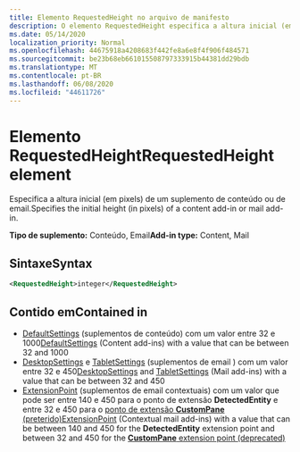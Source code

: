 ```yaml
---
title: Elemento RequestedHeight no arquivo de manifesto
description: O elemento RequestedHeight especifica a altura inicial (em pixels) de um suplemento de conteúdo ou email.
ms.date: 05/14/2020
localization_priority: Normal
ms.openlocfilehash: 44675918a4208683f442fe8a6e8f4f906f484571
ms.sourcegitcommit: be23b68eb661015508797333915b44381dd29bdb
ms.translationtype: MT
ms.contentlocale: pt-BR
ms.lasthandoff: 06/08/2020
ms.locfileid: "44611726"
---
```

# <a name="requestedheight-element"></a><span data-ttu-id="b18a7-103">Elemento RequestedHeight</span><span class="sxs-lookup"><span data-stu-id="b18a7-103">RequestedHeight element</span></span>

<span data-ttu-id="b18a7-104">Especifica a altura inicial (em pixels) de um suplemento de conteúdo ou de email.</span><span class="sxs-lookup"><span data-stu-id="b18a7-104">Specifies the initial height (in pixels) of a content add-in or mail add-in.</span></span>

<span data-ttu-id="b18a7-105">**Tipo de suplemento:** Conteúdo, Email</span><span class="sxs-lookup"><span data-stu-id="b18a7-105">**Add-in type:** Content, Mail</span></span>

## <a name="syntax"></a><span data-ttu-id="b18a7-106">Sintaxe</span><span class="sxs-lookup"><span data-stu-id="b18a7-106">Syntax</span></span>

```XML
<RequestedHeight>integer</RequestedHeight>
```

## <a name="contained-in"></a><span data-ttu-id="b18a7-107">Contido em</span><span class="sxs-lookup"><span data-stu-id="b18a7-107">Contained in</span></span>

- <span data-ttu-id="b18a7-108">[DefaultSettings](defaultsettings.md) (suplementos de conteúdo) com um valor entre 32 e 1000</span><span class="sxs-lookup"><span data-stu-id="b18a7-108">[DefaultSettings](defaultsettings.md) (Content add-ins) with a value that can be between 32 and 1000</span></span>
- <span data-ttu-id="b18a7-109">[DesktopSettings](desktopsettings.md) e [TabletSettings](tabletsettings.md) (suplementos de email ) com um valor entre 32 e 450</span><span class="sxs-lookup"><span data-stu-id="b18a7-109">[DesktopSettings](desktopsettings.md) and [TabletSettings](tabletsettings.md) (Mail add-ins) with a value that can be between 32 and 450</span></span>
- <span data-ttu-id="b18a7-110">[ExtensionPoint](extensionpoint.md) (suplementos de email contextuais) com um valor que pode ser entre 140 e 450 para o ponto de extensão **DetectedEntity** e entre 32 e 450 para o [ponto de extensão **CustomPane** (preterido)](https://developer.microsoft.com/outlook/blogs/make-your-add-ins-available-in-the-office-ribbon/)</span><span class="sxs-lookup"><span data-stu-id="b18a7-110">[ExtensionPoint](extensionpoint.md) (Contextual mail add-ins) with a value that can be between 140 and 450 for the **DetectedEntity** extension point and between 32 and 450 for the [**CustomPane** extension point (deprecated)](https://developer.microsoft.com/outlook/blogs/make-your-add-ins-available-in-the-office-ribbon/)</span></span>
